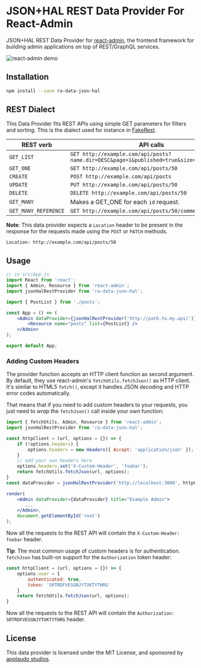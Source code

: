 # JSON+HAL REST Data Provider For React-Admin

JSON+HAL REST Data Provider for [react-admin](https://github.com/marmelab/react-admin), the frontend framework for building admin applications on top of REST/GraphQL services.

![react-admin demo](http://static.marmelab.com/react-admin.gif)

## Installation

```sh
npm install --save ra-data-json-hal
```

## REST Dialect

This Data Provider fits REST APIs using simple GET parameters for filters and sorting. This is the dialect used for instance in [FakeRest](https://github.com/marmelab/FakeRest).

| REST verb            | API calls
|----------------------|----------------------------------------------------------------
| `GET_LIST`           | `GET http://example.com/api/posts?name.dir=DESC&page=1&published=true&size=10&sort=name`
| `GET_ONE`            | `GET http://example.com/api/posts/50`
| `CREATE`             | `POST http://example.com/api/posts`
| `UPDATE`             | `PUT http://example.com/api/posts/50`
| `DELETE`             | `DELETE http://example.com/api/posts/50`
| `GET_MANY`           | Makes a GET_ONE for each `id` request.
| `GET_MANY_REFERENCE` | `GET http://example.com/api/posts/50/comments`

**Note**: This data provider expects a `Location` header to be present in the
response for the requests made using the `POST` or `PATCH` methods.

```
Location: http://example.com/api/posts/50
```

## Usage

```jsx
// in src/App.js
import React from 'react';
import { Admin, Resource } from 'react-admin';
import jsonHalRestProvider from 'ra-data-json-hal';

import { PostList } from './posts';

const App = () => (
    <Admin dataProvider={jsonHalRestProvider('http://path.to.my.api/')}>
        <Resource name="posts" list={PostList} />
    </Admin>
);

export default App;
```

### Adding Custom Headers

The provider function accepts an HTTP client function as second argument. By default, they use react-admin's `fetchUtils.fetchJson()` as HTTP client. It's similar to HTML5 `fetch()`, except it handles JSON decoding and HTTP error codes automatically.

That means that if you need to add custom headers to your requests, you just need to *wrap* the `fetchJson()` call inside your own function:

```jsx
import { fetchUtils, Admin, Resource } from 'react-admin';
import jsonHalRestProvider from 'ra-data-json-hal';

const httpClient = (url, options = {}) => {
    if (!options.headers) {
        options.headers = new Headers({ Accept: 'application/json' });
    }
    // add your own headers here
    options.headers.set('X-Custom-Header', 'foobar');
    return fetchUtils.fetchJson(url, options);
}
const dataProvider = jsonHalRestProvider('http://localhost:3000', httpClient);

render(
    <Admin dataProvider={dataProvider} title="Example Admin">
       ...
    </Admin>,
    document.getElementById('root')
);
```

Now all the requests to the REST API will contain the `X-Custom-Header: foobar` header.

**Tip**: The most common usage of custom headers is for authentication. `fetchJson` has built-on support for the `Authorization` token header:

```jsx
const httpClient = (url, options = {}) => {
    options.user = {
        authenticated: true,
        token: 'SRTRDFVESGNJYTUKTYTHRG'
    }
    return fetchUtils.fetchJson(url, options);
}
```

Now all the requests to the REST API will contain the `Authorization: SRTRDFVESGNJYTUKTYTHRG` header.

## License

This data provider is licensed under the MIT License, and sponsored by [applaudo studios](https://applaudostudios.com/).
